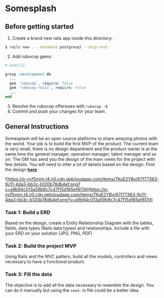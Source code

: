 # Somesplash

## Before getting started

1. Create a brand new rails app inside this directory:

```bash
$ rails new . --database postgresql --skip-test
```

2. Add rubocop gems:

```ruby
# Gemfile

group :development do
  ...
  gem 'rubocop', require: false
  gem 'rubocop-rails', require: false
  ...
end
```

3. Resolve the rubocop offensses with `rubocop -A`
4. Commit and push your changes for your team.

## General Instructions

Somesplash will be an open source platforms to share amazing photos with the
world. Your job is to build the first MVP of the product. The current team is
very small, there is no design department and the product owner is at the same
time the general manager, operation manager, talent manager and so on. The GM
has send you the design of the main views for the project with few details. You
will need to infer a lot of details based on the design. Find the design
**[here](https://www.figma.com/file/UqSMl0f43mV6yqguK6IrVR/Somesplash?node-id=888%3A708)**

![https://p-vvf5mjm.t4.n0.cdn.getcloudapp.com/items/7KuE2YBy/67f77363-9c11-4da3-bb3c-b120b78db4ef.png?v=a9b94c013a59b9c7c47f15d165ef817d](https://p-vvf5mjm.t4.n0.cdn.getcloudapp.com/items/7KuE2YBy/67f77363-9c11-4da3-bb3c-b120b78db4ef.png?v=a9b94c013a59b9c7c47f15d165ef817d)

### Task 1: Build a ERD

Based on the design, create a Entity Relationship Diagram with the tables,
fields, data types (Rails data types) and relationships. Include a file with
your ERD on your solution (JPG, PNG, PDF)

### Task 2: Build the project MVP

Using Rails and the MVC pattern, build all the models, controllers and views
necessary to have a functional product.

### Task 3: Fill the data

The objective is to add all the data necessary to resemble the design. You can
do it manually but using the `seed.rb` file could be a better idea.
